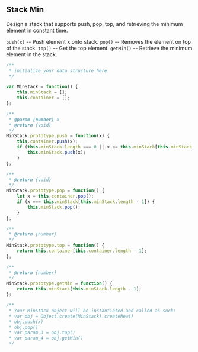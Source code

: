 ## Stack Min
Design a stack that supports push, pop, top, and retrieving the minimum element in constant time.

`push(x)` -- Push element x onto stack.
`pop()` -- Removes the element on top of the stack.
`top()` -- Get the top element.
`getMin()` -- Retrieve the minimum element in the stack.

```JavaScript
/**
 * initialize your data structure here.
 */

var MinStack = function() {
    this.minStack = [];
    this.container = [];
};

/**
 * @param {number} x
 * @return {void}
 */
MinStack.prototype.push = function(x) {
    this.container.push(x);
    if (this.minStack.length === 0 || x <= this.minStack[this.minStack.length - 1]) {
        this.minStack.push(x);
    }
};

/**
 * @return {void}
 */
MinStack.prototype.pop = function() {
    let x = this.container.pop();
    if (x === this.minStack[this.minStack.length - 1]) {
        this.minStack.pop();
    }
};

/**
 * @return {number}
 */
MinStack.prototype.top = function() {
    return this.container[this.container.length - 1];
};

/**
 * @return {number}
 */
MinStack.prototype.getMin = function() {
    return this.minStack[this.minStack.length - 1];
};

/**
 * Your MinStack object will be instantiated and called as such:
 * var obj = Object.create(MinStack).createNew()
 * obj.push(x)
 * obj.pop()
 * var param_3 = obj.top()
 * var param_4 = obj.getMin()
 */
```
